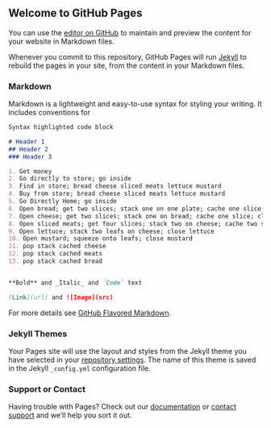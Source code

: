 ## Welcome to GitHub Pages

You can use the [editor on GitHub](https://github.com/jkbrigman/make-sandwich/edit/gh-pages/index.md) to maintain and preview the content for your website in Markdown files.

Whenever you commit to this repository, GitHub Pages will run [Jekyll](https://jekyllrb.com/) to rebuild the pages in your site, from the content in your Markdown files.

### Markdown

Markdown is a lightweight and easy-to-use syntax for styling your writing. It includes conventions for

```markdown
Syntax highlighted code block

# Header 1
## Header 2
### Header 3

1. Get money
2. Go directly to store; go inside
3. Find in store; bread cheese sliced meats lettuce mustard
4. Buy from store; bread cheese sliced meats lettuce mustard
5. Go Directly Home; go inside
6. Open bread; get two slices; stack one on one plate; cache one slice; close bread
7. Open cheese; get two slices; stack one on bread; cache one slice; close cheese
8. Open sliced meats; get four slices; stack two on cheese; cache two slices; close meats
9. Open lettuce; stack two leafs on cheese; close lettuce
10. Open mustard; squeeze onto leafs; close mustard
11. pop stack cached cheese
12. pop stack cached meats
13. pop stack cached bread


**Bold** and _Italic_ and `Code` text

[Link](url) and ![Image](src)
```

For more details see [GitHub Flavored Markdown](https://guides.github.com/features/mastering-markdown/).

### Jekyll Themes

Your Pages site will use the layout and styles from the Jekyll theme you have selected in your [repository settings](https://github.com/jkbrigman/make-sandwich/settings). The name of this theme is saved in the Jekyll `_config.yml` configuration file.

### Support or Contact

Having trouble with Pages? Check out our [documentation](https://docs.github.com/categories/github-pages-basics/) or [contact support](https://github.com/contact) and we’ll help you sort it out.
